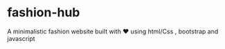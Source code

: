# fashion-hub
A minimalistic fashion website built with ❤ using html/Css , bootstrap and javascript
